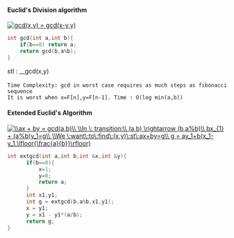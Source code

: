 #### Euclid's Division algorithm
<a href="https://www.codecogs.com/eqnedit.php?latex=gcd(x,y)&space;=&space;gcd(x-y,y)" target="_blank"><img src="https://latex.codecogs.com/gif.latex?gcd(x,y)&space;=&space;gcd(x-y,y)" title="gcd(x,y) = gcd(x-y,y)" /></a>

```cpp
int gcd(int a,int b){
    if(b==0) return a;
    return gcd(b,a%b);
}
```
stl : __gcd(x,y)
</br></br>
`Time Complexity: gcd in worst case requires as much steps as fibonacci sequence` </br>
`It is worst when x=F[n],y=F[n-1]. Time : O(log min(a,b))`

#### Extended Euclid's Algorithm
<a href="https://www.codecogs.com/eqnedit.php?latex=\\ax&space;&plus;&space;by&space;=&space;gcd(a,b)\\&space;\\In&space;\:&space;transition:\\&space;(a,b)&space;\rightarrow&space;(b,a%b)\\&space;bx_{1}&space;&plus;&space;(a%b)y_1=g\\&space;\\We&space;\:want\:to\:find\:(x,y)\:st\:ax&plus;by=g\\&space;g&space;=&space;ay_1&plus;b(x_1-y_1.\lfloor{\frac{a}{b}}\rfloor)" target="_blank"><img src="https://latex.codecogs.com/gif.latex?\\ax&space;&plus;&space;by&space;=&space;gcd(a,b)\\&space;\\In&space;\:&space;transition:\\&space;(a,b)&space;\rightarrow&space;(b,a%b)\\&space;bx_{1}&space;&plus;&space;(a%b)y_1=g\\&space;\\We&space;\:want\:to\:find\:(x,y)\:st\:ax&plus;by=g\\&space;g&space;=&space;ay_1&plus;b(x_1-y_1.\lfloor{\frac{a}{b}}\rfloor)" title="\\ax + by = gcd(a,b)\\ \\In \: transition:\\ (a,b) \rightarrow (b,a%b)\\ bx_{1} + (a%b)y_1=g\\ \\We \:want\:to\:find\:(x,y)\:st\:ax+by=g\\ g = ay_1+b(x_1-y_1.\lfloor{\frac{a}{b}}\rfloor)" /></a>

```cpp
int extgcd(int a,int b,int &x,int &y){
      if(b==0){
          x=1;
          y=0;
          return a;
      }
      int x1,y1;
      int g = extgcd(b,a%b,x1,y1);
      x = y1;
      y = x1 - y1*(a/b);
      return g;
}
```
